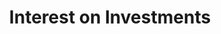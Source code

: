 ---
layout: bos_content
permalink: /featured-analysis/interest-on-investments/
title: Interest on Investments
card:
  - title: Interest on investments
    body: >
      Interested in interest rates? Learn more here.
    img: /img/featured_analysis/cards/fa-interest-on-investments.jpg
    link: /featured-analysis/interest-on-investments
components:
- breadcrumbs:
  - title: Home
    url: "/"
    local: true
  - title: Featured Analysis
    url: "/featured-analysis/"
    local: true
  - current: Interest on Investments
  - published: 4/13/17
- intro:
  - title: Interest on investments
    short_desc: >
      In general, the City’s level of investment income is a function of 
      prevailing short-term interest rates and daily cash balances. Since 
      2007, interest rates have been reduced in an effort to stimulate the 
      economy.
    description: >
      Given the very low interest earnings potential of recent years, the Treasury 
      department had instead engaged in a compensating balance approach with banks, 
      having fees paid through depositing minimum balances. <blockquote>Investment income 
      totaled $61 thousand in FY15 and $184.3 thousand in FY16. The City projects interest 
      income will exceed the $200 thousand budgeted in FY17.</blockquote>
    sidebar_menu: true    
- text_block:
  - title: Interest expected to increase
    body: >
      <p>In FY18 the City will reduce the amount required to maintain a compensating 
      balance (due to the need to offset credit card fees becoming unnecessary), and 
      instead invest this money. By standardizing practices and adding fees to the 
      cost of point of sale transactions, revenue from Interest on Investments is 
      estimated to increase to $2 million.</p>
    right_image: /img/featured_analysis/pages/recurring-local-receipts.png
- grid:
  - grid_title: More budget analysis
  - card: /featured-analysis/revenue-estimates/
  - card: /featured-analysis/local-receipts/
  - card: /featured-analysis/excise-taxes/
  - card: /featured-analysis/parking-fines/
  - card: /featured-analysis/payments-in-lieu-of-taxes/
  - card: /featured-analysis/urban-redevelopment-ch-121a/
  - card: /featured-analysis/misc-dept-revenue/
  - card: /featured-analysis/licences-and-permits/
  - card: /featured-analysis/penalties-and-interest/
---